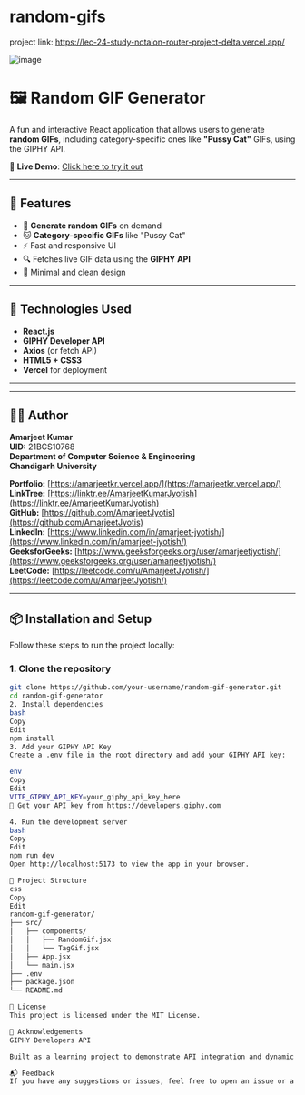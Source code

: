 # random-gifs

project link: https://lec-24-study-notaion-router-project-delta.vercel.app/


![image](https://github.com/user-attachments/assets/ad73fa21-7b5c-4441-88d0-4ee4bb882033)


# 🖼️ Random GIF Generator

A fun and interactive React application that allows users to generate **random GIFs**, including category-specific ones like **"Pussy Cat"** GIFs, using the GIPHY API.

🔗 **Live Demo**: [Click here to try it out](https://lec-24-study-notaion-router-project-delta.vercel.app/)

---

## 📌 Features

- 🔁 **Generate random GIFs** on demand
- 🐱 **Category-specific GIFs** like "Pussy Cat"
- ⚡ Fast and responsive UI
- 🔍 Fetches live GIF data using the **GIPHY API**
- 🎨 Minimal and clean design

---

## 🚀 Technologies Used

- **React.js**
- **GIPHY Developer API**
- **Axios** (or fetch API)
- **HTML5 + CSS3**
- **Vercel** for deployment

---

---

## 🧑‍💻 Author

**Amarjeet Kumar**  
**UID:** 21BCS10768  
**Department of Computer Science & Engineering**  
**Chandigarh University**

**Portfolio:** [https://amarjeetkr.vercel.app/](https://amarjeetkr.vercel.app/)  
**LinkTree:** [https://linktr.ee/AmarjeetKumarJyotish](https://linktr.ee/AmarjeetKumarJyotish)  
**GitHub:** [https://github.com/AmarjeetJyotis](https://github.com/AmarjeetJyotis)  
**LinkedIn:** [https://www.linkedin.com/in/amarjeet-jyotish/](https://www.linkedin.com/in/amarjeet-jyotish/)  
**GeeksforGeeks:** [https://www.geeksforgeeks.org/user/amarjeetjyotish/](https://www.geeksforgeeks.org/user/amarjeetjyotish/)  
**LeetCode:** [https://leetcode.com/u/AmarjeetJyotish/](https://leetcode.com/u/AmarjeetJyotish/)


---

## 📦 Installation and Setup

Follow these steps to run the project locally:

### 1. Clone the repository

```bash
git clone https://github.com/your-username/random-gif-generator.git
cd random-gif-generator
2. Install dependencies
bash
Copy
Edit
npm install
3. Add your GIPHY API Key
Create a .env file in the root directory and add your GIPHY API key:

env
Copy
Edit
VITE_GIPHY_API_KEY=your_giphy_api_key_here
🔐 Get your API key from https://developers.giphy.com

4. Run the development server
bash
Copy
Edit
npm run dev
Open http://localhost:5173 to view the app in your browser.

📁 Project Structure
css
Copy
Edit
random-gif-generator/
├── src/
│   ├── components/
│   │   ├── RandomGif.jsx
│   │   └── TagGif.jsx
│   ├── App.jsx
│   └── main.jsx
├── .env
├── package.json
└── README.md

📄 License
This project is licensed under the MIT License.

🙌 Acknowledgements
GIPHY Developers API

Built as a learning project to demonstrate API integration and dynamic rendering in React

📬 Feedback
If you have any suggestions or issues, feel free to open an issue or a pull request. Contributions are always welcome!
